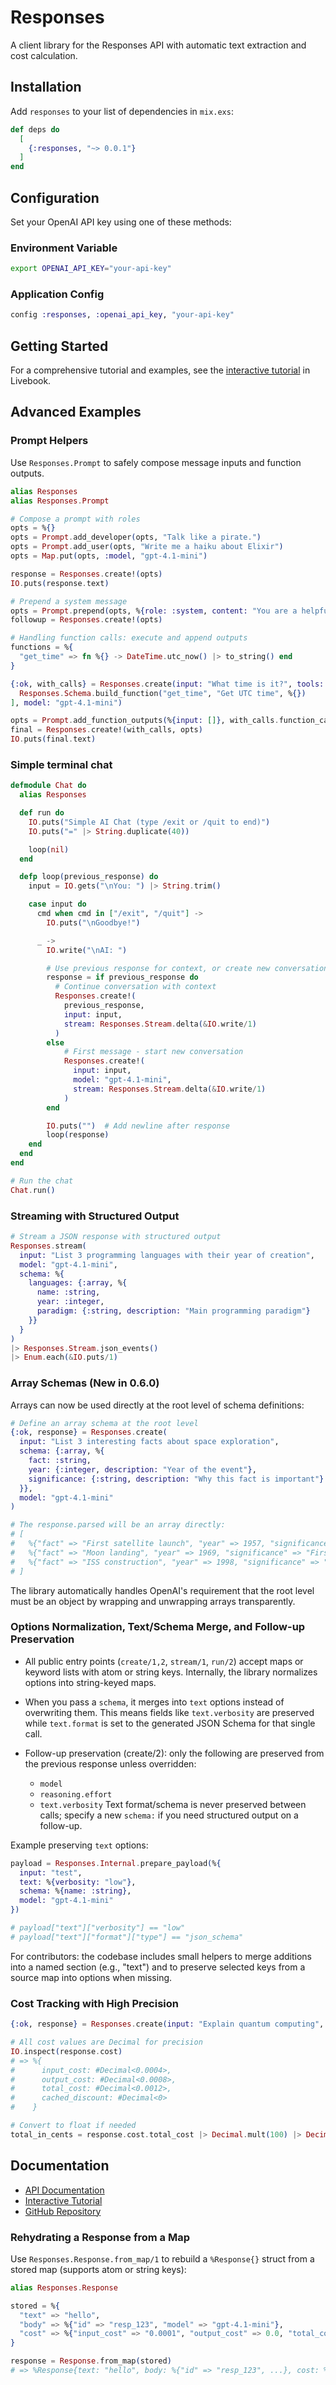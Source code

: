 # Responses

A client library for the Responses API with automatic text extraction and cost calculation.

## Installation

Add `responses` to your list of dependencies in `mix.exs`:

```elixir
def deps do
  [
    {:responses, "~> 0.0.1"}
  ]
end
```

## Configuration

Set your OpenAI API key using one of these methods:

### Environment Variable
```bash
export OPENAI_API_KEY="your-api-key"
```

### Application Config
```elixir
config :responses, :openai_api_key, "your-api-key"
```

## Getting Started

For a comprehensive tutorial and examples, see the [interactive tutorial](tutorial.livemd) in Livebook.

## Advanced Examples

### Prompt Helpers

Use `Responses.Prompt` to safely compose message inputs and function outputs.

```elixir
alias Responses
alias Responses.Prompt

# Compose a prompt with roles
opts = %{}
opts = Prompt.add_developer(opts, "Talk like a pirate.")
opts = Prompt.add_user(opts, "Write me a haiku about Elixir")
opts = Map.put(opts, :model, "gpt-4.1-mini")

response = Responses.create!(opts)
IO.puts(response.text)

# Prepend a system message
opts = Prompt.prepend(opts, %{role: :system, content: "You are a helpful coach"})
followup = Responses.create!(opts)

# Handling function calls: execute and append outputs
functions = %{
  "get_time" => fn %{} -> DateTime.utc_now() |> to_string() end
}

{:ok, with_calls} = Responses.create(input: "What time is it?", tools: [
  Responses.Schema.build_function("get_time", "Get UTC time", %{})
], model: "gpt-4.1-mini")

opts = Prompt.add_function_outputs(%{input: []}, with_calls.function_calls, functions)
final = Responses.create!(with_calls, opts)
IO.puts(final.text)
```

### Simple terminal chat

```elixir
defmodule Chat do
  alias Responses

  def run do
    IO.puts("Simple AI Chat (type /exit or /quit to end)")
    IO.puts("=" |> String.duplicate(40))

    loop(nil)
  end

  defp loop(previous_response) do
    input = IO.gets("\nYou: ") |> String.trim()

    case input do
      cmd when cmd in ["/exit", "/quit"] ->
        IO.puts("\nGoodbye!")

      _ ->
        IO.write("\nAI: ")

        # Use previous response for context, or create new conversation
        response = if previous_response do
          # Continue conversation with context
          Responses.create!(
            previous_response,
            input: input,
            stream: Responses.Stream.delta(&IO.write/1)
          )
        else
            # First message - start new conversation
            Responses.create!(
              input: input,
              model: "gpt-4.1-mini",
              stream: Responses.Stream.delta(&IO.write/1)
            )
        end

        IO.puts("")  # Add newline after response
        loop(response)
    end
  end
end

# Run the chat
Chat.run()
```


### Streaming with Structured Output

```elixir
# Stream a JSON response with structured output
Responses.stream(
  input: "List 3 programming languages with their year of creation",
  model: "gpt-4.1-mini",
  schema: %{
    languages: {:array, %{
      name: :string,
      year: :integer,
      paradigm: {:string, description: "Main programming paradigm"}
    }}
  }
)
|> Responses.Stream.json_events()
|> Enum.each(&IO.puts/1)
```

### Array Schemas (New in 0.6.0)

Arrays can now be used directly at the root level of schema definitions:

```elixir
# Define an array schema at the root level
{:ok, response} = Responses.create(
  input: "List 3 interesting facts about space exploration",
  schema: {:array, %{
    fact: :string,
    year: {:integer, description: "Year of the event"},
    significance: {:string, description: "Why this fact is important"}
  }},
  model: "gpt-4.1-mini"
)

# The response.parsed will be an array directly:
# [
#   %{"fact" => "First satellite launch", "year" => 1957, "significance" => "Started the space age"},
#   %{"fact" => "Moon landing", "year" => 1969, "significance" => "First humans on another celestial body"},
#   %{"fact" => "ISS construction", "year" => 1998, "significance" => "Permanent human presence in space"}
# ]
```

The library automatically handles OpenAI's requirement that the root level must be an object by wrapping and unwrapping arrays transparently.

### Options Normalization, Text/Schema Merge, and Follow-up Preservation

- All public entry points (`create/1,2`, `stream/1`, `run/2`) accept maps or keyword lists with atom or string keys. Internally, the library normalizes options into string-keyed maps.
- When you pass a `schema`, it merges into `text` options instead of overwriting them. This means fields like `text.verbosity` are preserved while `text.format` is set to the generated JSON Schema for that single call.

- Follow-up preservation (create/2): only the following are preserved from the previous response unless overridden:
  - `model`
  - `reasoning.effort`
  - `text.verbosity`
  Text format/schema is never preserved between calls; specify a new `schema:` if you need structured output on a follow-up.

Example preserving `text` options:

```elixir
payload = Responses.Internal.prepare_payload(%{
  input: "test",
  text: %{verbosity: "low"},
  schema: %{name: :string},
  model: "gpt-4.1-mini"
})

# payload["text"]["verbosity"] == "low"
# payload["text"]["format"]["type"] == "json_schema"
```

For contributors: the codebase includes small helpers to merge additions into a named section (e.g., "text") and to preserve selected keys from a source map into options when missing.

### Cost Tracking with High Precision

```elixir
{:ok, response} = Responses.create(input: "Explain quantum computing", model: "gpt-4.1-mini")

# All cost values are Decimal for precision
IO.inspect(response.cost)
# => %{
#      input_cost: #Decimal<0.0004>,
#      output_cost: #Decimal<0.0008>,
#      total_cost: #Decimal<0.0012>,
#      cached_discount: #Decimal<0>
#    }

# Convert to float if needed
total_in_cents = response.cost.total_cost |> Decimal.mult(100) |> Decimal.to_float()
```

## Documentation

- [API Documentation](https://hexdocs.pm/responses)
- [Interactive Tutorial](tutorial.livemd)
- [GitHub Repository](https://github.com/vkryukov/openai-responses)
### Rehydrating a Response from a Map

Use `Responses.Response.from_map/1` to rebuild a `%Response{}` struct from a stored map (supports atom or string keys):

```elixir
alias Responses.Response

stored = %{
  "text" => "hello",
  "body" => %{"id" => "resp_123", "model" => "gpt-4.1-mini"},
  "cost" => %{"input_cost" => "0.0001", "output_cost" => 0.0, "total_cost" => 0.0001, "cached_discount" => 0}
}

response = Response.from_map(stored)
# => %Response{text: "hello", body: %{"id" => "resp_123", ...}, cost: %{...}}
```

